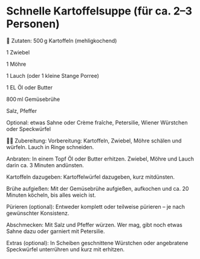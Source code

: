 # Schnelle Kartoffelsuppe (für ca. 2–3 Personen)
🛒 Zutaten:
500 g Kartoffeln (mehligkochend)

1 Zwiebel

1 Möhre

1 Lauch (oder 1 kleine Stange Porree)

1 EL Öl oder Butter

800 ml Gemüsebrühe

Salz, Pfeffer

Optional: etwas Sahne oder Crème fraîche, Petersilie, Wiener Würstchen oder Speckwürfel

👩‍🍳 Zubereitung:
Vorbereitung:
Kartoffeln, Zwiebel, Möhre schälen und würfeln. Lauch in Ringe schneiden.

Anbraten:
In einem Topf Öl oder Butter erhitzen. Zwiebel, Möhre und Lauch darin ca. 3 Minuten andünsten.

Kartoffeln dazugeben:
Kartoffelwürfel dazugeben, kurz mitdünsten.

Brühe aufgießen:
Mit der Gemüsebrühe aufgießen, aufkochen und ca. 20 Minuten köcheln, bis alles weich ist.

Pürieren (optional):
Entweder komplett oder teilweise pürieren – je nach gewünschter Konsistenz.

Abschmecken:
Mit Salz und Pfeffer würzen. Wer mag, gibt noch etwas Sahne dazu oder garniert mit Petersilie.

Extras (optional):
In Scheiben geschnittene Würstchen oder angebratene Speckwürfel unterrühren und kurz mit erhitzen.
